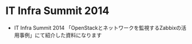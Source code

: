 IT Infra Summit 2014
====================

* IT Infra Summit 2014 「OpenStackとネットワークを監視するZabbixの活用事例」にて紹介した資料になります
